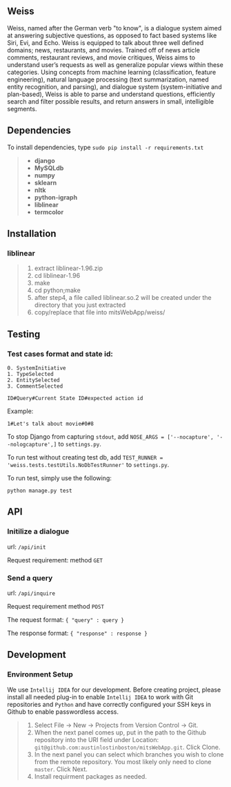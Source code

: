 ## Weiss

Weiss, named after the German verb "to know", is a dialogue system aimed at answering subjective questions, as opposed to fact based systems like Siri, Evi, and Echo. Weiss is equipped to talk about three well defined domains; news, restaurants, and movies. Trained off of news article comments, restaurant reviews, and movie critiques, Weiss aims to understand user’s requests as well as generalize popular views within these categories. Using concepts from machine learning (classification, feature engineering), natural language processing (text summarization, named entity recognition, and parsing), and dialogue system (system-initiative and plan-based), Weiss is able to parse and understand questions, efficiently search and filter possible results, and return answers in small, intelligible segments.

## Dependencies

To install dependencies, type `sudo pip install -r requirements.txt`

> - **django**
> - **MySQLdb** 
> - **numpy** 
> - **sklearn**
> - **nltk**
> - **python-igraph**
> - **liblinear**
> - **termcolor**

## Installation 

### liblinear

> 1. extract liblinear-1.96.zip
> 2. cd liblinear-1.96
> 3. make
> 4. cd python;make
> 5. after step4, a file called liblinear.so.2 will be created under the directory that you just extracted
> 6. copy/replace that file into mitsWebApp/weiss/

## Testing
### Test cases format and state id:
    0. SystemInitiative
    1. TypeSelected
    2. EntitySelected
    3. CommentSelected
  
  `ID#Query#Current State ID#expected action id`
  
  Example:
  
  `1#Let's talk about movie#0#8`

  To stop Django from capturing `stdout`, add `NOSE_ARGS = ['--nocapture', '--nologcapture',]` to `settings.py`. 

  To run test without creating test db, add `TEST_RUNNER = 'weiss.tests.testUtils.NoDbTestRunner'` to `settings.py`.

  To run test, simply use the following:

  `python manage.py test`


## API
### Initilize a dialogue
    
url: `/api/init`
    
Request requirement:
    method `GET`
    
### Send a query
    
url: `/api/inquire`
    
Request requirement
    method `POST`
    
The request format:
    `{ "query" : query }`
    
The response format:
    `{ "response" : response }`

    
## Development
###  Environment Setup 

We use `Intellij IDEA` for our development. Before creating project, please install all needed plug-in to enable `Intellij IDEA` to work with Git repositories and `Python` and have correctly configured your SSH keys in Github to enable passwordless access.

> 1.    Select File -> New -> Projects from Version Control -> Git.
> 2.    When the next panel comes up, put in the path to the Github repository into the URI
> field under Location:    `git@github.com:austinlostinboston/mitsWebApp.git`. Click
> Clone.
> 3.    In the next panel you can select which branches you wish to clone from the remote repository. You most likely only need to clone
> `master`. Click Next.
> 4.    Install requirment packages as needed.
